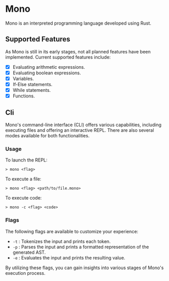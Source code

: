 # Mono

Mono is an interpreted programming language developed using Rust.

## Supported Features

As Mono is still in its early stages, not all planned features have been implemented. Current supported features include:

- [x] Evaluating arithmetic expressions.
- [x] Evaluating boolean expressions.
- [x] Variables.
- [x] If-Else statements.
- [x] While statements.
- [x] Functions.

## Cli

Mono's command-line interface (CLI) offers various capabilities, including executing files and offering an interactive REPL. There are also several modes available for both functionalities.

### Usage

To launch the REPL:
```Console
> mono <flag>
```

To execute a file:
```Console
> mono <flag> <path/to/file.mono>
```

To execute code:
```Console
> mono -c <flag> <code>
```

### Flags

The following flags are available to customize your experience:

- `-t` : Tokenizes the input and prints each token.
- `-p` : Parses the input and prints a formatted representation of the generated AST.
- `-e` : Evaluates the input and prints the resulting value.

By utilizing these flags, you can gain insights into various stages of Mono's execution process.
